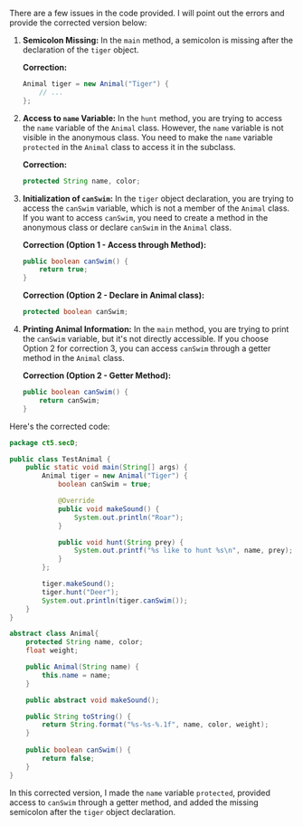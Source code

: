 There are a few issues in the code provided. I will point out the errors and provide the corrected version below:

1. **Semicolon Missing:**
   In the `main` method, a semicolon is missing after the declaration of the `tiger` object.

   **Correction:**
   ```java
   Animal tiger = new Animal("Tiger") {
       // ...
   };
   ```

2. **Access to `name` Variable:**
   In the `hunt` method, you are trying to access the `name` variable of the `Animal` class. However, the `name` variable is not visible in the anonymous class. You need to make the `name` variable `protected` in the `Animal` class to access it in the subclass.

   **Correction:**
   ```java
   protected String name, color;
   ```

3. **Initialization of `canSwim`:**
   In the `tiger` object declaration, you are trying to access the `canSwim` variable, which is not a member of the `Animal` class. If you want to access `canSwim`, you need to create a method in the anonymous class or declare `canSwim` in the `Animal` class.

   **Correction (Option 1 - Access through Method):**
   ```java
   public boolean canSwim() {
       return true;
   }
   ```
   
   **Correction (Option 2 - Declare in Animal class):**
   ```java
   protected boolean canSwim;
   ```

4. **Printing Animal Information:**
   In the `main` method, you are trying to print the `canSwim` variable, but it's not directly accessible. If you choose Option 2 for correction 3, you can access `canSwim` through a getter method in the `Animal` class.

   **Correction (Option 2 - Getter Method):**
   ```java
   public boolean canSwim() {
       return canSwim;
   }
   ```
   
Here's the corrected code:

```java
package ct5.secD;

public class TestAnimal {
    public static void main(String[] args) {
        Animal tiger = new Animal("Tiger") {
            boolean canSwim = true;

            @Override
            public void makeSound() {
                System.out.println("Roar");
            }

            public void hunt(String prey) {
                System.out.printf("%s like to hunt %s\n", name, prey);
            }
        };

        tiger.makeSound();
        tiger.hunt("Deer");
        System.out.println(tiger.canSwim());
    }
}

abstract class Animal{
    protected String name, color;
    float weight;

    public Animal(String name) {
        this.name = name;
    }

    public abstract void makeSound();

    public String toString() {
        return String.format("%s-%s-%.1f", name, color, weight);
    }
    
    public boolean canSwim() {
        return false;
    }
}
```

In this corrected version, I made the `name` variable `protected`, provided access to `canSwim` through a getter method, and added the missing semicolon after the `tiger` object declaration.